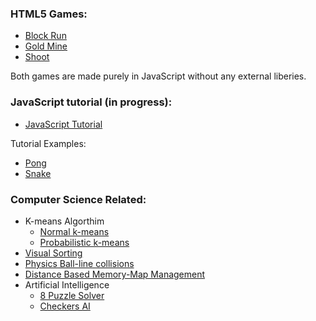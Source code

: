 <h3>HTML5 Games:</h3>
<ul>
<li><a href="https://github.com/SpencerWie/JavaScript/tree/master/Block%20Run">Block Run</a></li>
<li><a href="http://cs.iupui.edu/~spdwiecz/JavaScript/GoldMine/goldMine.html">Gold Mine</a></li>
<li><a href="http://cs.iupui.edu/~spdwiecz/JavaScript/Shoot/Shoot.html">Shoot</a></li>
</ul>
<p>Both games are made purely in JavaScript without any external liberies.</p>

<h3>JavaScript tutorial (in progress): </h3>
<ul>
<li><a href="https://cdn.rawgit.com/SpencerWie/JavaScript/59a6f16a/JS_Tut/js_tuts_preface.html">JavaScript Tutorial</a></li>
</ul>

<p>Tutorial Examples:</p>
<ul>
<li><a href="http://jsfiddle.net/nDtLK/6/">Pong</a></li>
<li><a href="http://jsfiddle.net/8uVEh/">Snake</a></li>
</ul>
<h3>Computer Science Related:</h3>
<ul>
<li>K-means Algorthim
  <ul>
  <li><a href=http://cs.iupui.edu/~spdwiecz/JavaScript/k-means/kMeans.html>Normal k-means</a></li>
  <li><a href=http://cs.iupui.edu/~spdwiecz/JavaScript/k-means/kMeans_prob.html>Probabilistic k-means</a></li>
  </ul>
</li>
<li><a href=http://cs.iupui.edu/~spdwiecz/JavaScript/sortingGraphs/sortingGraphs.html>Visual Sorting</a></li>
<li><a href=http://cs.iupui.edu/~spdwiecz/JavaScript/Physics/Ball.html>Physics Ball-line collisions</a></li>
<li><a href=http://cs.iupui.edu/~spdwiecz/JavaScript/Large_Map_Memory/memOut.html>Distance Based Memory-Map Management</a></li>
<li>Artificial Intelligence
  <ul>
  <li><a href="http://cs.iupui.edu/~spdwiecz/JavaScript/csci487_Proj1/projAI.html">8 Puzzle Solver</a></li>
  <li><a href="http://cs.iupui.edu/~spdwiecz/JavaScript/checkers/checkers.html">Checkers AI</a></li>
  </ul>
</li>
</ul>


